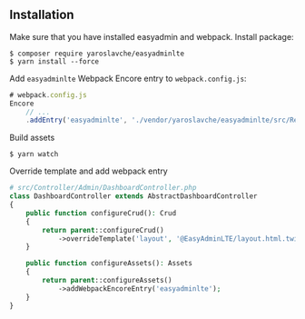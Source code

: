 ## Installation
Make sure that you have installed easyadmin and webpack. Install package:
```
$ composer require yaroslavche/easyadminlte
$ yarn install --force
```
Add `easyadminlte` Webpack Encore entry to `webpack.config.js`:
```js
# webpack.config.js
Encore
    // ...
    .addEntry('easyadminlte', './vendor/yaroslavche/easyadminlte/src/Resources/assets/dist/easyadminlte.js')
```
Build assets
```shell
$ yarn watch
```
Override template and add webpack entry
```php
# src/Controller/Admin/DashboardController.php
class DashboardController extends AbstractDashboardController
{
    public function configureCrud(): Crud
    {
        return parent::configureCrud()
            ->overrideTemplate('layout', '@EasyAdminLTE/layout.html.twig');
    }

    public function configureAssets(): Assets
    {
        return parent::configureAssets()
            ->addWebpackEncoreEntry('easyadminlte');
    }
}
```
